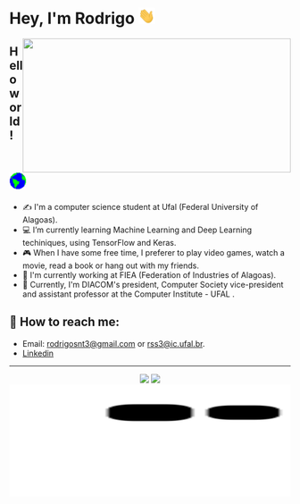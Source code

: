 # Hey, I'm Rodrigo  <img src="assets/Hi.gif" width="30px">

<img align="right" src="./assets/giphy.gif" width="480" height="240" frameBorder="0" class="giphy-embed" allowFullScreen></img>


## Hello world! <img src="assets/Earth.gif" width="30px">

- ✍ I'm a computer science student at Ufal (Federal University of Alagoas).
- :computer: I’m currently learning Machine Learning and Deep Learning techiniques, using TensorFlow and Keras.
- :video_game: When I have some free time, I preferer to play video games, watch a movie, read a book or hang out with my friends.
- :construction_worker: I'm currently working at FIEA (Federation of Industries of Alagoas).
- :pencil: Currently, I'm DIACOM's president, Computer Society vice-president and assistant professor at the Computer Institute - UFAL .



## :mag_right: How to reach me: 

- Email: rodrigosnt3@gmail.com or rss3@ic.ufal.br.
- [Linkedin](https://www.linkedin.com/in/rodrigo-santos-da-silva-175538175/)

<hr>

<div align="center">
    <img style="pading: 4%;" src="https://github-readme-stats.vercel.app/api?username=raksantos&show_icons=true&theme=dracula">
    <img style="pading: 4%;" src="https://github-readme-stats.vercel.app/api/top-langs/?username=raksantos&layout=compact&theme=dracula">
    <img src="https://github.com/raksantos/raksantos/blob/output/github-contribution-grid-snake.svg" alt="Image" width="800" height="200"/>
</div>
